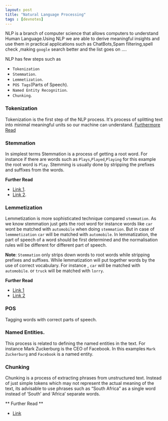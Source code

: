 ```yaml
---
layout: post
title: "Natural Language Processing"
tags : [devnotes]
---
```


NLP is a branch of computer science that allows computers to understand Human Language.Using NLP we are able to derive meaningful insights and use them in practical applications such as 
ChatBots,Spam filtering,spell check ,making `google` search better and the list goes on .... 

NLP has few steps such as 

- `Tokenization`
- `Stemmation`.
- `Lemmetization`.
- `POS Tags`(Parts of Speech).
- `Named Entity Recognition`.
- `Chunking`.

### Tokenization
Tokenization is the first step of the NLP process. It's process of splitting text into minimal meaningful units so our machine can understand.
[Furthermore Read](https://nlp.stanford.edu/IR-book/html/htmledition/tokenization-1.html)

### Stemmation
In simplest terms Stemmation is a process of getting a root word. For instance if there are words such as `Plays`,`Played`,`Playing` for this example the root word is `Play`.
Stemming is usually done by stripping the prefixes and suffixes from the words.

**Further Read**
- [Link 1](https://nlp.stanford.edu/IR-book/html/htmledition/stemming-and-lemmatization-1.html).
- [Link 2](https://www.datacamp.com/community/tutorials/stemming-lemmatization-python).


### Lemmetization
Lemmetization is more sophisticated technique compared `stemmation`. As we know stemmation just gets the root word for instance words like `car` wont be matched with `automobile` when doing `stemmation`. But in case of `lemmmetization` `car` will be matched with `automobile`. In lemmatization, the part of speech of a word should be first determined and the normalisation rules will be different for different part of speech.

**Note**: `Stemmation` only strips down words to root words while stripping prefixes and suffixes. While lemmatization will put together words by the use of correct vocabulary.
For instance , `car` will be matched with `automobile`. or `truck` will be matched with `lorry`.

**Further Read**
- [Link 1](https://nlp.stanford.edu/IR-book/html/htmledition/stemming-and-lemmatization-1.html)
- [Link 2](https://textminingonline.com/dive-into-nltk-part-iv-stemming-and-lemmatization)

### POS

Tagging words with correct parts of speech.

### Named Entities.

This process is related to defining the named entities in the text. For instance Mark Zuckerburg is the CEO of Facebook. In this examples `Mark Zuckerburg` and `Facebook` is a named entity.

### Chunking

Chunking is a process of extracting phrases from unstructured text. Instead of just simple tokens which may not represent the actual meaning of the text, its advisable to use phrases such as “South Africa” as a single word instead of ‘South’ and ‘Africa’ separate words.

** Further Read **
- [Link](https://medium.com/greyatom/learning-pos-tagging-chunking-in-nlp-85f7f811a8cb)

